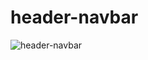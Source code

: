 # header-navbar
 
![header-navbar](https://github.com/nitinlabana/Header-navbar/assets/67837026/da25deac-4a8b-4fee-bd9a-b18cfdbe86e7)
